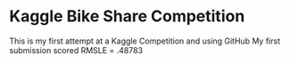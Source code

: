 # Kaggle Bike Share Competition
This is my first attempt at a Kaggle Competition and using GitHub
My first submission scored RMSLE = .48783
